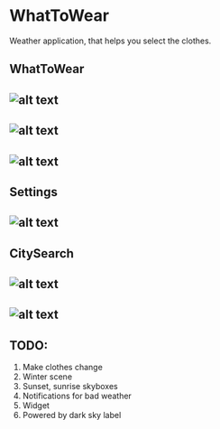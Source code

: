 # WhatToWear
Weather application, that helps you select the clothes.

WhatToWear
------------------
![alt text](https://user-images.githubusercontent.com/19556430/31173648-1da0dd20-a911-11e7-9e0b-8234c3626894.PNG)
------------------
![alt text](https://user-images.githubusercontent.com/19556430/31173652-1dc7825e-a911-11e7-8e1d-fbc27785f7b4.PNG)
------------------
![alt text](https://user-images.githubusercontent.com/19556430/31173649-1dbe6b60-a911-11e7-8c40-cae5b6bc1b2e.PNG)
------------------
Settings
------------------
![alt text](https://user-images.githubusercontent.com/19556430/31173655-1dccc17e-a911-11e7-9c0b-0b43e6ac9888.PNG)
------------------
CitySearch
------------------
![alt text](https://user-images.githubusercontent.com/19556430/31173653-1dc9fd22-a911-11e7-8316-8b4e7e5e476e.PNG)
------------------
![alt text](https://user-images.githubusercontent.com/19556430/31173654-1dcb332c-a911-11e7-8984-4c487ea59aba.PNG)
------------------

## TODO:
1. Make clothes change
2. Winter scene
3. Sunset, sunrise skyboxes
4. Notifications for bad weather
5. Widget
6. Powered by dark sky label
